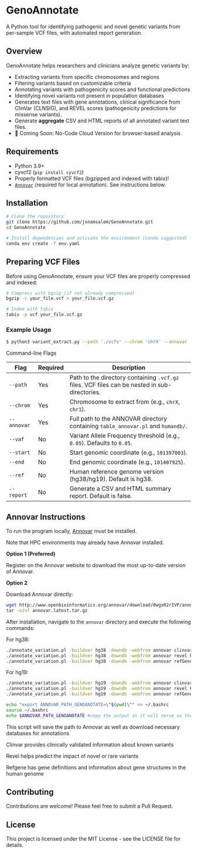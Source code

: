 # GenoAnnotate

A Python tool for identifying pathogenic and novel genetic variants from per-sample VCF files, with automated report generation.
## Overview

GenoAnnotate helps researchers and clinicians analyze genetic variants by:
- Extracting variants from specific chromosomes and regions
- Filtering variants based on customizable criteria
- Annotating variants with pathogenicity scores and functional predictions
- Identifying novel variants not present in population databases
- Generates text files with gene annotations, clinical significance from ClinVar (CLNSIG), and REVEL scores (pathogenicity predictions for missense variants).
- Generate **aggregate** CSV and HTML reports of all annotated variant text files.
- 🚀 Coming Soon: No-Code Cloud Version for browser-based analysis

## Requirements

- Python 3.9+
- cyvcf2 (`pip install cyvcf2`)
- Properly formatted VCF files (bgzipped and indexed with tabix)!
- [`Annovar`](#annovar-instructions) (required for local annotation). See instructions below.


## Installation

```bash
# Clone the repository
git clone https://github.com/jonamsalem/GenoAnnotate.git
cd GenoAnnotate

# Install dependencies and activate the environment (conda suggested)
conda env create -f env.yaml
```

## Preparing VCF Files

Before using GenoAnnotate, ensure your VCF files are properly compressed and indexed:

```bash
# Compress with bgzip (if not already compressed)
bgzip -c your_file.vcf > your_file.vcf.gz

# Index with tabix
tabix -p vcf your_file.vcf.gz
```


### Example Usage

```bash
$ python3 variant_extract.py --path './vcfs' --chrom 'chrX' --annovar '~/annovar' --vaf '0.30' --start '101397803' --end '101407925'
```

Command-line Flags

| Flag         | Required | Description                                                                 |
|--------------|----------|-----------------------------------------------------------------------------|
| `--path`     | Yes      | Path to the directory containing `.vcf.gz` files. VCF files can be nested in sub-directories.                          |
| `--chrom`    | Yes      | Chromosome to extract from (e.g., `chrX`, `chr1`).                 |
| `--annovar`  | Yes      | Full path to the ANNOVAR directory containing `table_annovar.pl` and `humandb/`. |
| `--vaf`      | No       | Variant Allele Frequency threshold (e.g., `0.05`). Defaults to `0.05`.     |
| `--start`    | No       | Start genomic coordinate (e.g., `101397803`).|
| `--end`      | No       | End genomic coordinate (e.g., `101407925`).|
| `--ref`      | No       | Human reference genome version (hg38/hg19). Default is hg38. |
| `--report`   | No       |Generate a CSV and HTML summary report. Default is false. |




## Annovar Instructions

To run the program locally, [Annovar](https://annovar.openbioinformatics.org/en/latest/) must be installed.

Note that HPC environments may already have Annovar installed. 

**Option 1 (Preferred)**

Register on the Annovar website to download the most up-to-date version of Annovar.

**Option 2**

Download Annovar directly:

```bash
wget http://www.openbioinformatics.org/annovar/download/0wgxR2rIVP/annovar.latest.tar.gz
tar -xzvf annovar.latest.tar.gz
```

After installation, navigate to the `annovar` directory and execute the following commands:

For hg38:

```bash
./annotate_variation.pl -buildver hg38 -downdb -webfrom annovar clinvar_20240917 humandb/ && 
./annotate_variation.pl -buildver hg38 -downdb -webfrom annovar revel humandb/ && 
./annotate_variation.pl -buildver hg38 -downdb -webfrom annovar refGene humandb/
```

For hg19:
```bash
./annotate_variation.pl -buildver hg19 -downdb -webfrom annovar clinvar_20240917 humandb/ && 
./annotate_variation.pl -buildver hg19 -downdb -webfrom annovar revel humandb/ && 
./annotate_variation.pl -buildver hg19 -downdb -webfrom annovar refGene humandb/
```

```bash
echo "export ANNOVAR_PATH_GENOANOTATE=\"$(pwd)\"" >> ~/.bashrc
source ~/.bashrc
echo $ANNOVAR_PATH_GENOANOTATE #copy the output as it will serve as the path for Annovar for GenoAnnotate
```

This script will save the path to Annovar as well as download necessary databases for annotations 

Clinvar provides clinically validated information about known variants

Revel helps predict the impact of novel or rare variants 

Refgene has gene definitions and information about gene structures in the human genome


## Contributing

Contributions are welcome! Please feel free to submit a Pull Request.

## License

This project is licensed under the MIT License - see the LICENSE file for details.
